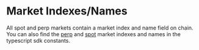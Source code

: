 # Market Indexes/Names 

All spot and perp markets contain a market index and name field on chain.
You can also find the [perp](https://github.com/drift-labs/protocol-v2/blob/master/sdk/src/constants/perpMarkets.ts) and [spot](https://github.com/drift-labs/protocol-v2/blob/master/sdk/src/constants/spotMarkets.ts) market indexes and names in the typescript sdk constants.
